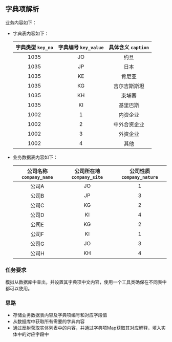 ## 字典项解析

业务内容如下：  
- 字典表内容如下：
  
  |字典类型 `key_no`|字典编号 `key_value`|具体含义 `caption`|
  |:---:|:---:|:---:|
  |1035|JO|约旦|
  |1035|JP|日本|
  |1035|KE|肯尼亚|
  |1035|KG|吉尔吉斯斯坦|
  |1035|KH|柬埔寨|
  |1035|KI|基里巴斯|
  |1002|1|内资企业|
  |1002|2|中外合资企业|
  |1002|3|外资企业|
  |1002|4|其他|
- 业务数据表内容如下：
  
  |公司名称 `company_name`|公司所在地 `company_site`|公司性质 `company_nature`|
  |:---:|:---:|:---:|
  |公司A|JO|1|
  |公司B|JP|3|
  |公司C|KG|2|
  |公司D|KI|4|
  |公司E|KG|2|
  |公司F|KI|1|
  |公司G|JO|3|
  |公司H|KH|4|

### 任务要求

模拟从数据库中查出，并设置其字典项中文内容，使用一个工具类确保在不同表中都可以使用。


### 思路

- 存储业务数据表内容及字典项编号和对应字段值
- 从数据库中获取所有需要的字典内容
- 通过反射获取实体列表中的内容，并通过字典项Map获取其对应解释，填入实体中的对应字段中





